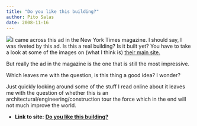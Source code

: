 ```yaml
---
title: "Do you like this building?"
author: Pito Salas
date: 2008-11-16
---
```




![](http://www.triplemint.com/.a/6a00d834517dbc69e2010534a36f66970b-pi)I came
across this ad in the New York Times magazine. I should say, I was riveted by
this ad. Is this a real building? Is it built yet? You have to take a look at
some of the images on (what I think is) [their main site.
](<http://www.56leonardtribeca.com>)

But really the ad in the magazine is the one that is still the most
impressive.

Which leaves me with the question, is this thing a good idea? I wonder?

Just quickly looking around some of the stuff I read online about it leaves me
with the question of whether this is an architectural/engineering/construction
tour the force which in the end will not much improve the world.


* **Link to site:** **[Do you like this building?](None)**
